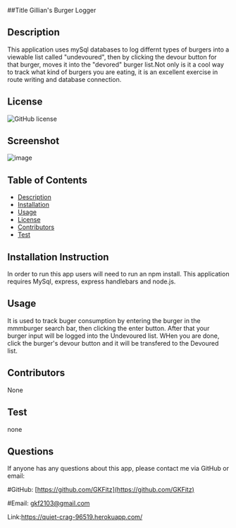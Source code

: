 ##Title 
Gillian's Burger Logger

## Description
This application uses mySql databases to log differnt types of burgers into a viewable list called "undevoured", then by clicking the devour button for that burger, moves it into the "devored" burger list.Not only is it a cool way to track what kind of burgers you are eating, it is an excellent exercise in route writing and database connection.  

## License
![GitHub license](https://img.shields.io/badge/license-MIT-blue.svg)
## Screenshot
![image](https://user-images.githubusercontent.com/73301331/114768442-d7d83e00-9d36-11eb-9a80-939afec5a26d.png)


## Table of Contents
* [Description](#Description)
* [Installation](#Installation)
* [Usage](#Usage)
* [License](#License)
* [Contributors](#Contributors)
* [Test](#Test)


## Installation Instruction
In order to run this app users will need to run an npm install. This application requires MySql, express, express handlebars and node.js.

## Usage
It is used to track buger consumption by entering the burger in the mmmburger search bar, then clicking the enter button. After that your burger input will be logged into the Undevoured list. WHen you are done, click the burger's devour button and it will be transfered to the Devoured list.

## Contributors
None

## Test
none

## Questions
If anyone has any questions about this app, please contact me via GitHub or email:

#GitHub: [https://github.com/GKFitz](https://github.com/GKFitz)

#Email: [gkf2103@gmail.com](gkf2103@gmail.com)

Link:https://quiet-crag-96519.herokuapp.com/
